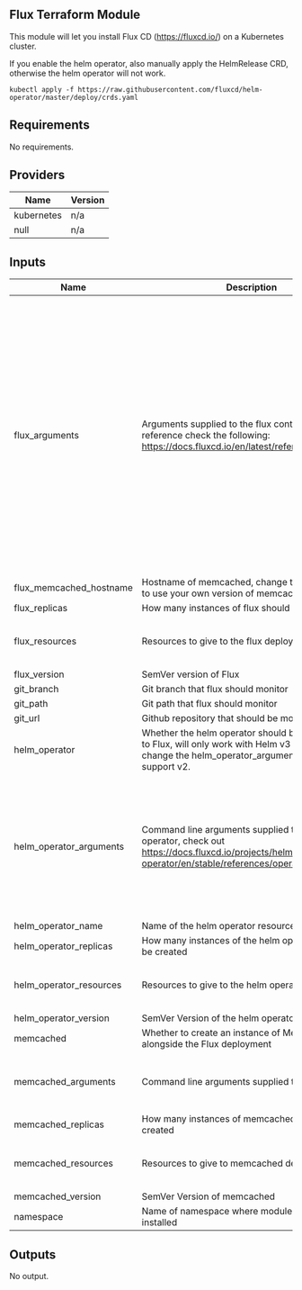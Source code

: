 ## Flux Terraform Module

This module will let you install Flux CD (https://fluxcd.io/) on a Kubernetes cluster.

If you enable the helm operator, also manually apply the HelmRelease CRD, otherwise the helm operator will not work.
```
kubectl apply -f https://raw.githubusercontent.com/fluxcd/helm-operator/master/deploy/crds.yaml
```

## Requirements

No requirements.

## Providers

| Name | Version |
|------|---------|
| kubernetes | n/a |
| null | n/a |

## Inputs

| Name | Description | Type | Default | Required |
|------|-------------|------|---------|:--------:|
| flux\_arguments | Arguments supplied to the flux container, for reference check the following: https://docs.fluxcd.io/en/latest/references/daemon/ | `list(string)` | <pre>[<br>  "--log-format=fmt",<br>  "--ssh-keygen-dir=/var/fluxd/keygen",<br>  "--ssh-keygen-format=RFC4716",<br>  "--git-readonly=false",<br>  "--git-user=Weave Flux",<br>  "--git-email=support@weave.works",<br>  "--git-verify-signatures=false",<br>  "--git-set-author=false",<br>  "--git-poll-interval=1m",<br>  "--git-timeout=20s",<br>  "--sync-interval=5m",<br>  "--git-ci-skip=false",<br>  "--automation-interval=1m",<br>  "--registry-rps=200",<br>  "--registry-burst=125",<br>  "--registry-trace=false",<br>  "--sync-state=git",<br>  "--memcached-service=",<br>  "--memcached-hostname=flux-memcached"<br>]</pre> | no |
| flux\_memcached\_hostname | Hostname of memcached, change this if you want to use your own version of memcached | `string` | `"flux-memcached"` | no |
| flux\_replicas | How many instances of flux should be created | `number` | `1` | no |
| flux\_resources | Resources to give to the flux deployment | `map(string)` | <pre>{<br>  "cpu": "50m",<br>  "memory": "64Mi"<br>}</pre> | no |
| flux\_version | SemVer version of Flux | `string` | `"1.20.0"` | no |
| git\_branch | Git branch that flux should monitor | `string` | `"master"` | no |
| git\_path | Git path that flux should monitor | `string` | `""` | no |
| git\_url | Github repository that should be monitored by Flux | `string` | n/a | yes |
| helm\_operator | Whether the helm operator should be installed next to Flux, will only work with Helm v3 by default, change the helm\_operator\_arguments to make it support v2. | `bool` | n/a | yes |
| helm\_operator\_arguments | Command line arguments supplied to the helm operator, check out https://docs.fluxcd.io/projects/helm-operator/en/stable/references/operator/ | `list(string)` | <pre>[<br>  "--enabled-helm-versions=v3",<br>  "--log-format=fmt",<br>  "--git-timeout=20s",<br>  "--git-poll-interval=5m",<br>  "--charts-sync-interval=3m",<br>  "--status-update-interval=30s",<br>  "--update-chart-deps=true",<br>  "--log-release-diffs=false",<br>  "--workers=4"<br>]</pre> | no |
| helm\_operator\_name | Name of the helm operator resources | `string` | `"helm-operator"` | no |
| helm\_operator\_replicas | How many instances of the helm operator should be created | `number` | `1` | no |
| helm\_operator\_resources | Resources to give to the helm operator deployment | `map(string)` | <pre>{<br>  "cpu": "50m",<br>  "memory": "64Mi"<br>}</pre> | no |
| helm\_operator\_version | SemVer Version of the helm operator | `string` | `"1.1.0"` | no |
| memcached | Whether to create an instance of Memcached alongside the Flux deployment | `bool` | `true` | no |
| memcached\_arguments | Command line arguments supplied to memcached | `list(string)` | <pre>[<br>  "-m 512",<br>  "-p 11211",<br>  "-I 5m"<br>]</pre> | no |
| memcached\_replicas | How many instances of memcached should be created | `number` | `1` | no |
| memcached\_resources | Resources to give to memcached deployment | `map(string)` | <pre>{<br>  "cpu": "50m",<br>  "memory": "64Mi"<br>}</pre> | no |
| memcached\_version | SemVer Version of memcached | `string` | `"1.5.20"` | no |
| namespace | Name of namespace where module should be installed | `string` | `"flux"` | no |

## Outputs

No output.
